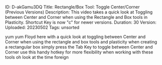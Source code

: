 ID: D-akGamu3DQ
Title: Rectangle/Box Tool: Toggle Center/Corner (Previous Versions)
Description: This video takes a quick look at Toggling between Center and Corner when using the Rectangle and Box tools in Plasticity. Shortcut Key is now "c" for newer versions.
Duration: 30
Version: 
Uploaded: 20230502
Tags: unsorted

yum yum Floyd here with a quick look at
toggling between Center and Corner when
using the rectangle and box tools and
plasticity when creating a rectangular
box simply press the Tab Key
to toggle between Center and Corner use
this handy hotkey for more flexibility
when working with these tools oh look at
the time
foreign
